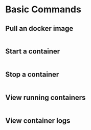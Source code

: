 # Basic Commands

## Pull an docker image

```bash

```

## Start a container

```bash

```

## Stop a container

```bash

```

## View running containers

```bash

```

## View container logs

```bash

```